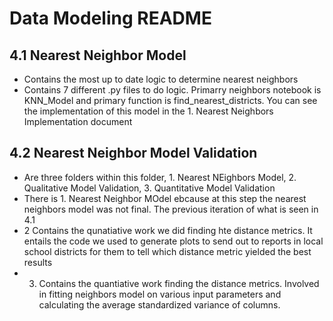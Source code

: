 # Data Modeling README

## 4.1 Nearest Neighbor Model 
* Contains the most up to date logic to determine nearest neighbors
* Contains 7 different .py files to do logic. Primarry neighbors notebook is KNN_Model and primary function is find_nearest_districts. You can see the implementation of this model in the 1. Nearest Neighbors Implementation document

## 4.2 Nearest Neighbor Model Validation 
* Are three folders within this folder, 1. Nearest NEighbors Model, 2. Qualitative Model Validation, 3. Quantitative Model Validation
* There is 1. Nearest Neighbor MOdel ebcause at this step the nearest neighbors model was not final. The previous iteration of what is seen in 4.1
* 2 Contains the qunatiative work we did finding hte distance metrics. It entails the code we used to generate plots to send out to reports in local school districts for them to tell which distance metric yielded the best results
* 3. Contains the quantiative work finding the distance metrics. Involved in fitting neighbors model on various input parameters and calculating the average standardized variance of columns. 
